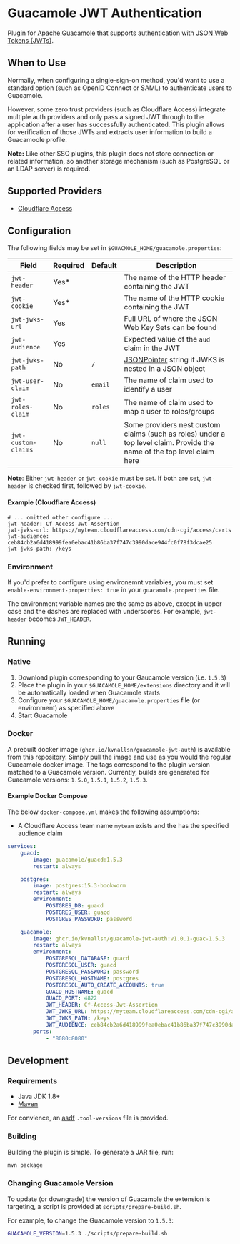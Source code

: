 # Guacamole JWT Authentication
Plugin for [Apache Guacamole](https://guacamole.apache.org/) that supports authentication with [JSON Web Tokens (JWTs)](https://jwt.io/).

## When to Use
Normally, when configuring a single-sign-on method, you'd want to use a standard option (such as OpenID Connect or SAML) to authenticate users to Guacamole.

However, some zero trust providers (such as Cloudflare Access) integrate multiple auth providers and only pass a signed JWT through to the application after a user has successfully authenticated.  This plugin allows for verification of those JWTs and extracts user information to build a Guacamoole profile.

**Note:** Like other SSO plugins, this plugin does not store connection or related information, so another storage mechanism (such as PostgreSQL or an LDAP server) is required.

## Supported Providers
- [Cloudflare Access](https://developers.cloudflare.com/cloudflare-one/)

## Configuration

The following fields may be set in `$GUACMOLE_HOME/guacamole.properties`:

| Field                           | Required | Default | Description                                               |
| ------------------------------- | -------- | ------- | --------------------------------------------------------- |
| `jwt-header`                    | Yes*     |         | The name of the HTTP header containing the JWT            |
| `jwt-cookie`                    | Yes*     |         | The name of the HTTP cookie containing the JWT            |
| `jwt-jwks-url`                  | Yes      |         | Full URL of where the JSON Web Key Sets can be found      |
| `jwt-audience`                  | Yes      |         | Expected value of the `aud` claim in the JWT              |
| `jwt-jwks-path`                 | No       | `/`     | [JSONPointer](https://datatracker.ietf.org/doc/html/rfc6901) string if JWKS is nested in a JSON object |
| `jwt-user-claim`                | No       | `email` | The name of claim used to identify a user                 |
| `jwt-roles-claim`               | No       | `roles` | The name of claim used to map a user to roles/groups      |
| `jwt-custom-claims`             | No       | `null`  | Some providers nest custom claims (such as roles) under a top level claim. Provide the name of the top level claim here |

**Note**: Either `jwt-header` or `jwt-cookie` must be set.  If both are set, `jwt-header` is checked first, followed by `jwt-cookie`.

#### Example  (Cloudflare Access)
```
# ... omitted other configure ...
jwt-header: Cf-Access-Jwt-Assertion
jwt-jwks-url: https://myteam.cloudflareaccess.com/cdn-cgi/access/certs
jwt-audience: ceb84cb2a6d418999fea0ebac41b86ba37f747c3990dace944fc0f78f3dcae25
jwt-jwks-path: /keys
```

### Environment
If you'd prefer to configure using environemnt variables, you must set `enable-environment-properties: true` in your `guacamole.properties` file.

The environment variable names are the same as above, except in upper case and the dashes are replaced with underscores.  For example, `jwt-header` becomes `JWT_HEADER`.

## Running

### Native
1. Download plugin corresponding to your Gaucamole version (i.e. `1.5.3`)
2. Place the plugin in your `$GUACAMOLE_HOME/extensions` directory and it will be automatically loaded when Guacamole starts
3. Configure your `$GUACAMOLE_HOME/guacamole.properties` file (or environment) as specified above
4. Start Guacamole

### Docker
A prebuilt docker image (`ghcr.io/kvnallsn/guacamole-jwt-auth`) is available from this repository.  Simply pull the image and use as you would the regular Guacamole docker image.  The tags correspond to the plugin version matched to a Guacamole version.  Currently, builds are generated for Guacamole versions: `1.5.0`, `1.5.1`, `1.5.2`, `1.5.3`.

#### Example Docker Compose

The below `docker-compose.yml` makes the following assumptions:
- A Cloudflare Access team name `myteam` exists and the has the specified audience claim

```yaml
services:
    guacd:
        image: guacamole/guacd:1.5.3
        restart: always

    postgres:
        image: postgres:15.3-bookworm
        restart: always
        environment:
            POSTGRES_DB: guacd
            POSTGRES_USER: guacd
            POSTGRES_PASSWORD: password

    guacamole:
        image: ghcr.io/kvnallsn/guacamole-jwt-auth:v1.0.1-guac-1.5.3
        restart: always
        environment:
            POSTGRESQL_DATABASE: guacd
            POSTGRESQL_USER: guacd
            POSTGRESQL_PASSWORD: password
            POSTGRESQL_HOSTNAME: postgres
            POSTGRESQL_AUTO_CREATE_ACCOUNTS: true
            GUACD_HOSTNAME: guacd
            GUACD_PORT: 4822
            JWT_HEADER: Cf-Access-Jwt-Assertion
            JWT_JWKS_URL: https://myteam.cloudflareaccess.com/cdn-cgi/access/certs
            JWT_JWKS_PATH: /keys
            JWT_AUDIENCE: ceb84cb2a6d418999fea0ebac41b86ba37f747c3990dace944fc0f78f3dcae25
        ports:
            - "8080:8080"
```

## Development

### Requirements

- Java JDK 1.8+
- [Maven](https://maven.apache.org/)

For convience, an [asdf](https://asdf-vm.com/) `.tool-versions` file is provided.

### Building

Building the plugin is simple. To generate a JAR file, run:
```bash
mvn package
```

### Changing Guacamole Version

To update (or downgrade) the version of Guacamole the extension is targeting, a script is provided at `scripts/prepare-build.sh`.

For example, to change the Guacamole version to `1.5.3`:
```bash
GUACAMOLE_VERSION=1.5.3 ./scripts/prepare-build.sh
```